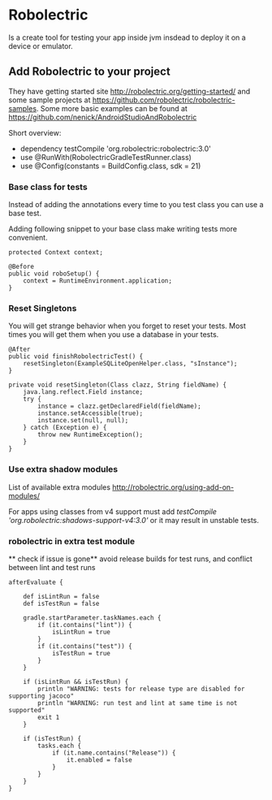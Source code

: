 # Robolectric

Is a create tool for testing your app inside jvm insdead to deploy it on a device or emulator.

## Add Robolectric to your project

They have getting started site <http://robolectric.org/getting-started/> and some sample projects at <https://github.com/robolectric/robolectric-samples>.
Some more basic examples can be found at <https://github.com/nenick/AndroidStudioAndRobolectric>

Short overview:

* dependency testCompile 'org.robolectric:robolectric:3.0'
* use @RunWith(RobolectricGradleTestRunner.class)
* use @Config(constants = BuildConfig.class, sdk = 21)

### Base class for tests

Instead of adding the annotations every time to you test class you can use a base test.

Adding following snippet to your base class make writing tests more convenient.

    protected Context context;

    @Before
    public void roboSetup() {
        context = RuntimeEnvironment.application;
    }

### Reset Singletons

You will get strange behavior when you forget to reset your tests. Most times you will get them when you use a database in your tests.

    @After
    public void finishRobolectricTest() {
        resetSingleton(ExampleSQLiteOpenHelper.class, "sInstance");
    }

    private void resetSingleton(Class clazz, String fieldName) {
        java.lang.reflect.Field instance;
        try {
            instance = clazz.getDeclaredField(fieldName);
            instance.setAccessible(true);
            instance.set(null, null);
        } catch (Exception e) {
            throw new RuntimeException();
        }
    }

### Use extra shadow modules

List of available extra modules <http://robolectric.org/using-add-on-modules/>

For apps using classes from v4 support must add *testCompile 'org.robolectric:shadows-support-v4:3.0'* or it may result in unstable tests.

### robolectric in extra test module

** check if issue is gone**
avoid release builds for test runs, and conflict between lint and test runs

    afterEvaluate {

        def isLintRun = false
        def isTestRun = false

        gradle.startParameter.taskNames.each {
            if (it.contains("lint")) {
                isLintRun = true
            }
            if (it.contains("test")) {
                isTestRun = true
            }
        }

        if (isLintRun && isTestRun) {
            println "WARNING: tests for release type are disabled for supporting jacoco"
            println "WARNING: run test and lint at same time is not supported"
            exit 1
        }

        if (isTestRun) {
            tasks.each {
                if (it.name.contains("Release")) {
                    it.enabled = false
                }
            }
        }
    }